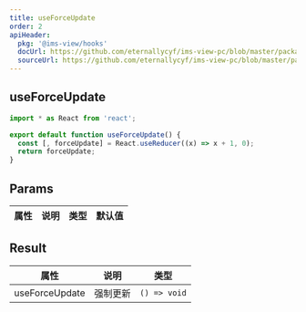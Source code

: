```yaml
---
title: useForceUpdate
order: 2
apiHeader:
  pkg: '@ims-view/hooks'
  docUrl: https://github.com/eternallycyf/ims-view-pc/blob/master/packages/hooks/src/useForceUpdate/index.md
  sourceUrl: https://github.com/eternallycyf/ims-view-pc/blob/master/packages/hooks/src/useForceUpdate/index.ts
---
```


## useForceUpdate

```ts
import * as React from 'react';

export default function useForceUpdate() {
  const [, forceUpdate] = React.useReducer((x) => x + 1, 0);
  return forceUpdate;
}
```

## Params

| 属性 | 说明 | 类型 | 默认值 |
| ---- | ---- | ---- | ------ |

## Result

| 属性           | 说明     | 类型         |
| -------------- | -------- | ------------ |
| useForceUpdate | 强制更新 | `() => void` |
